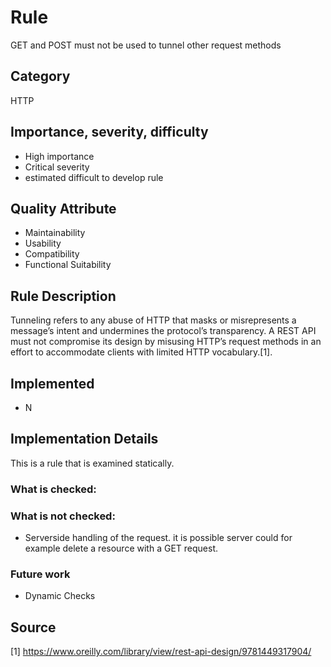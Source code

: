 # Rule
GET and POST must not be used to tunnel other request methods
## Category
HTTP
## Importance, severity, difficulty
* High importance
* Critical severity
* estimated difficult to develop rule
## Quality Attribute
* Maintainability
* Usability
* Compatibility
* Functional Suitability 
## Rule Description
Tunneling refers to any abuse of HTTP that masks or misrepresents a message’s intent
and undermines the protocol’s transparency. A REST API must not compromise its
design by misusing HTTP’s request methods in an effort to accommodate clients with
limited HTTP vocabulary.[1].
## Implemented
* N
## Implementation Details
This is a rule that is examined statically. 
### What is checked:

### What is not checked:
* Serverside handling of the request. it is possible server could for example delete a resource with a GET request.
### Future work
* Dynamic Checks
## Source
[1] https://www.oreilly.com/library/view/rest-api-design/9781449317904/